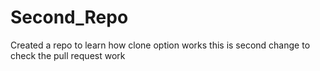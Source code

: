 # Second_Repo
Created a repo to learn how clone option works
this is second change to check the pull request work
